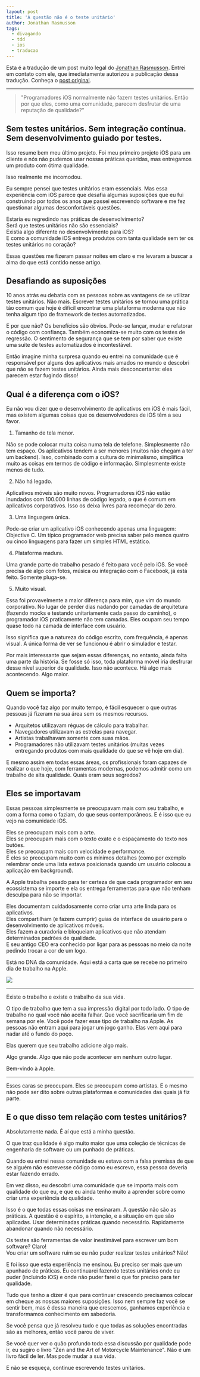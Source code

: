 ```yaml
--- 
layout: post
title: 'A questão não é o teste unitário'
author: Jonathan Rasmusson
tags:
  - divagando
  - tdd
  - ios
  - traducao
---
```


Esta é a tradução de um post muito legal do [Jonathan Rasmusson][jon]. Entrei em contato com ele, que imediatamente autorizou a publicação dessa tradução. Conheça o [post original][original].

[jon]: https://twitter.com/jrasmusson
[original]: http://agilewarrior.wordpress.com/2012/10/06/its-not-about-the-unit-tests/

* * *

> "Programadores iOS normalmente não fazem testes unitários. Então por que eles, como uma comunidade, parecem desfrutar de uma reputação de qualidade?"

## Sem testes unitários. Sem integração contínua. Sem desenvolvimento guiado por testes.

Isso resume bem meu último projeto. Foi meu primeiro projeto iOS para um cliente e nós não pudemos usar nossas práticas queridas, mas entregamos um produto com ótima qualidade.

Isso realmente me incomodou.

Eu sempre pensei que testes unitários eram essenciais. Mas essa experiência com iOS parece que desafia algumas suposições que eu fui construindo por todos os anos que passei escrevendo software e me fez questionar algumas desconfortáveis questões.

Estaria eu regredindo nas práticas de desenvolvimento?  
Será que testes unitários não são essenciais?  
Existia algo diferente no desenvolvimento para iOS?  
E como a comunidade iOS entrega produtos com tanta qualidade sem ter os testes unitários no coração?

Essas questões me fizeram passar noites em claro e me levaram a buscar a alma do que está contido nesse artigo.

## Desafiando as suposições

10 anos atrás eu debatia com as pessoas sobre as vantagens de se utilizar testes unitários. Não mais. Escrever testes unitários se tornou uma prática tão comum que hoje é difícil encontrar uma plataforma moderna que não tenha algum tipo de framework de testes automatizados.

E por que não? Os benefícios são óbvios. Pode-se lançar, mudar e refatorar o código com confiança. Também economiza-se muito com os testes de regressão. O sentimento de segurança que se tem por saber que existe uma suite de testes automatizados é incontestável.

Então imagine minha surpresa quando eu entrei na comunidade que é responsável por alguns dos aplicativos mais amados no mundo e descobri que não se fazem testes unitários. Ainda mais desconcertante: eles parecem estar fugindo disso!

## Qual é a diferença com o iOS?

Eu não vou dizer que o desenvolvimento de aplicativos em iOS é mais fácil, mas existem algumas coisas que os desenvolvedores de iOS têm a seu favor.

  1. Tamanho de tela menor.

  Não se pode colocar muita coisa numa tela de telefone. Simplesmente não tem espaço. Os aplicativos tendem a ser menores (muitos não chegam a ter um backend). Isso, combinado com a cultura do minimalismo, simplifica muito as coisas em termos de código e informação. Simplesmente existe menos de tudo.

  2. Não há legado.

  Aplicativos móveis são muito novos. Programadores iOS não estão inundados com 100.000 linhas de código legado, o que é comum em aplicativos corporativos. Isso os deixa livres para recomeçar do zero.

  3. Uma linguagem única.

  Pode-se criar um aplicativo iOS conhecendo apenas uma linguagem: Objective C. Um típico programador web precisa saber pelo menos quatro ou cinco linguagens para fazer um simples HTML estático.

  4. Plataforma madura.

  Uma grande parte do trabalho pesado é feito para você pelo iOS. Se você precisa de algo com fotos, música ou integração com o Facebook, já está feito. Somente pluga-se.

  5. Muito visual.

  Essa foi provavelmente a maior diferença para mim, que vim do mundo corporativo. No lugar de perder dias nadando por camadas de arquitetura (fazendo mocks e testando unitariamente cada passo do caminho), o programador iOS praticamente não tem camadas. Eles ocupam seu tempo quase todo na camada de interface com usuário.

  Isso significa que a natureza do código escrito, com frequência, é apenas visual. A única forma de ver se funcionou é abrir o simulador e testar.

Por mais interessante que sejam essas diferenças, no entanto, ainda falta uma parte da história. Se fosse só isso, toda plataforma móvel iria desfrurar desse nível superior de qualidade. Isso não acontece. Há algo mais acontecendo. Algo maior.

## Quem se importa?

Quando você faz algo por muito tempo, é fácil esquecer o que outras pessoas já fizeram na sua área sem os mesmos recursos.

* Arquitetos utilizavam réguas de cálculo para trabalhar.
* Navegadores utilizavam as estrelas para navegar.
* Artistas trabalhavam somente com suas mãos.
* Programadores não utilizavam testes unitários (muitas vezes entregando produtos com mais qualidade do que se vê hoje em dia).

E mesmo assim em todas essas áreas, os profissionais foram capazes de realizar o que hoje, com ferramentas modernas, podemos admitir como um trabalho de alta qualidade. Quais eram seus segredos?

## Eles se importavam

Essas pessoas simplesmente se preocupavam mais com seu trabalho, e com a forma como o faziam, do que seus contemporâneos. E é isso que eu vejo na comunidade iOS.

Eles se preocupam mais com a arte.  
Eles se preocupam mais com o texto exato e o espaçamento do texto nos butões.  
Eles se preccupam mais com velocidade e performance.  
E eles se preocupam muito com os mínimos detalhes (como por exemplo relembrar onde uma lista estava posicionada quando um usuário colocou a aplicação em background).

A Apple trabalha pesado para ter certeza de que cada programador em seu ecossistema se importe e ela os entrega ferramentas para que não tenham desculpa para não se importar.

Eles documentam cuidadosamente como criar uma arte linda para os aplicativos.  
Eles compartilham (e fazem cumprir) guias de interface de usuário para o desenvolvimento de aplicativos móveis.  
Eles fazem a curadoria e bloqueiam aplicativos que não atendam determinados padrões de qualidade.  
E seu antigo CEO era conhecido por ligar para as pessoas no meio da noite pedindo trocar a cor de um logo.

Está no DNA da comunidade. Aqui está a carta que se recebe no primeiro dia de trabalho na Apple.

<img src="/assets/images/2013/apple-first-day-of-work.png" />

* * *

Existe o trabalho e existe o trabalho da sua vida.

O tipo de trabalho que tem a sua impressão digital por todo lado. O tipo de trabalho no qual você não aceita falhar. Que você sacrificaria um fim de semana por ele. Você pode fazer esse tipo de trabalho na Apple. As pessoas não entram aqui para jogar um jogo ganho. Elas vem aqui para nadar até o fundo do poço.

Elas querem que seu trabalho adicione algo mais.

Algo grande. Algo que não pode acontecer em nenhum outro lugar.

Bem-vindo à Apple.

* * *

Esses caras se preocupam. Eles se preocupam como artistas. E o mesmo não pode ser dito sobre outras plataformas e comunidades das quais já fiz parte.

## E o que disso tem relação com testes unitários?

Absolutamente nada. É aí que está a minha questão.

O que traz qualidade é algo muito maior que uma coleção de técnicas de engenharia de software ou um punhado de práticas.

Quando eu entrei nessa comunidade eu estava com a falsa premissa de que se alguém não escrevesse código como eu escrevo, essa pessoa deveria estar fazendo errado.

Em vez disso, eu descobri uma comunidade que se importa mais com qualidade do que eu, e que eu ainda tenho muito a aprender sobre como criar uma experiência de qualidade.

Isso é o que todas essas coisas me ensinaram. A questão não são as práticas. A questão é o espírito, a intenção, e a situação em que são aplicadas. Usar determinadas práticas quando necessário. Rapidamente abandonar quando não necessário.

Os testes são ferramentas de valor inestimável para escrever um bom software? Claro!  
Vou criar um software ruim se eu não puder realizar testes unitários? Não!

E foi isso que esta experiência me ensinou. Eu preciso ser mais que um apunhado de práticas. Eu continuarei fazendo testes unitários onde eu puder (incluindo iOS) e onde não puder farei o que for preciso para ter qualidade.

Tudo que tenho a dizer é que para continuar crescendo precisamos colocar em cheque as nossas maiores suposições. Isso nem sempre faz você se sentir bem, mas é dessa maneira que crescemos, ganhamos experiência e transformamos conhecimento em sabedoria.

Se você pensa que já resolveu tudo e que todas as soluções encontradas são as melhores, então você parou de viver.

Se você quer ver o quão profundo toda essa discussão por qualidade pode ir, eu sugiro o livro "Zen and the Art of Motorcycle Maintenance". Não é um livro fácil de ler. Mas pode mudar a sua vida.

E não se esqueça, continue escrevendo testes unitários.
